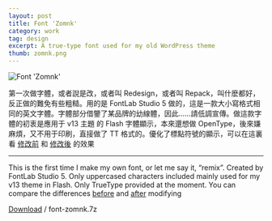 ```yaml
---
layout: post
title: Font 'Zomnk'
category: work
tag: design
excerpt: A true-type font used for my old WordPress theme
thumb: zomnk.png
---
```


<p><img src="{{ site.file }}/font-zomnk.png" alt="Font 'Zomnk'"></p>

<div class=txt>

<p lang="zh">第一次做字體，或者說是改，或者叫 Redesign，或者叫 Repack，叫什麽都好，反正做的難免有些粗糙。用的是 FontLab Studio 5 做的，這是一款大小寫格式相同的英文字體。字體部分借鑒了某品牌的幼線體，因此……請低調宣傳。做這款字體的初衷是應用于 v13 主題 的 Flash 字體顯示，本來還想做 OpenType，後來嫌麻煩，又不用于印刷，直接做了 TT 格式的。優化了標點符號的顯示，可以在這裏看 <a href="{{ site.file }}/font-zomnk-screenshot-02.png">修改前</a> 和 <a href="{{ site.file }}/font-zomnk-screenshot-03.png">修改後</a> 的效果</p>

<hr data-placeholder="English">

<p>This is the first time I make my own font, or let me say it, “remix”. Created by FontLab Studio 5. Only uppercased characters included mainly used for my v13 theme in Flash. Only TrueType provided at the moment. You can compare the differences <a href="{{ site.file }}/font-zomnk-screenshot-02.png">before</a> and <a href="{{ site.file }}/font-zomnk-screenshot-03.png">after</a> modifying</p>

<p class=download><a href="{{ site.file }}/download/font-zomnk.7z">Download</a> / font-zomnk.7z</p>
</div>